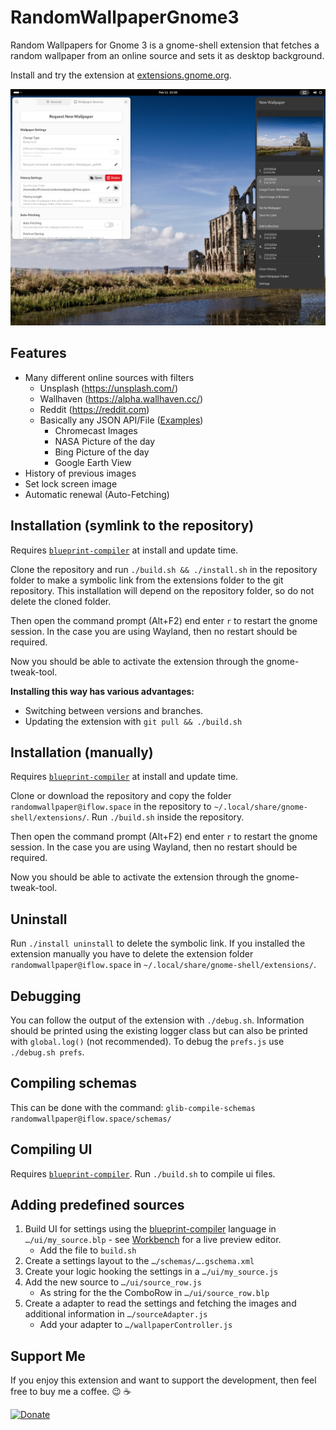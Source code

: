 RandomWallpaperGnome3
=====================

Random Wallpapers for Gnome 3 is a gnome-shell extension that fetches a random wallpaper from an online source and sets it as desktop background.

Install and try the extension at [extensions.gnome.org](https://extensions.gnome.org/extension/1040/random-wallpaper/).

![Screenshot](/assets/screenshot.png)

## Features

* Many different online sources with filters
    * Unsplash (https://unsplash.com/)
    * Wallhaven (https://alpha.wallhaven.cc/)
    * Reddit (https://reddit.com)
    * Basically any JSON API/File ([Examples](https://github.com/ifl0w/RandomWallpaperGnome3/wiki/Generic-JSON-Source))
      * Chromecast Images
      * NASA Picture of the day
      * Bing Picture of the day
      * Google Earth View
* History of previous images
* Set lock screen image
* Automatic renewal (Auto-Fetching)

## Installation (symlink to the repository)
Requires [`blueprint-compiler`](https://repology.org/project/blueprint-compiler/versions) at install and update time.

Clone the repository and run `./build.sh && ./install.sh` in the repository folder to make a symbolic link from the extensions folder to the git repository.
This installation will depend on the repository folder, so do not delete the cloned folder.

Then open the command prompt (Alt+F2) end enter `r` to restart the gnome session.
In the case you are using Wayland, then no restart should be required.

Now you should be able to activate the extension through the gnome-tweak-tool.

__Installing this way has various advantages:__
* Switching between versions and branches.
* Updating the extension with `git pull && ./build.sh`

## Installation (manually)
Requires [`blueprint-compiler`](https://repology.org/project/blueprint-compiler/versions) at install and update time.

Clone or download the repository and copy the folder `randomwallpaper@iflow.space` in the repository to `~/.local/share/gnome-shell/extensions/`.
Run `./build.sh` inside the repository.

Then open the command prompt (Alt+F2) end enter `r` to restart the gnome session.
In the case you are using Wayland, then no restart should be required.

Now you should be able to activate the extension through the gnome-tweak-tool.

## Uninstall
Run `./install uninstall` to delete the symbolic link.
If you installed the extension manually you have to delete the extension folder `randomwallpaper@iflow.space` in `~/.local/share/gnome-shell/extensions/`.

## Debugging
You can follow the output of the extension with `./debug.sh`. Information should be printed using the existing logger class but can also be printed with `global.log()` (not recommended).
To debug the `prefs.js` use `./debug.sh prefs`.

## Compiling schemas
This can be done with the command: `glib-compile-schemas randomwallpaper@iflow.space/schemas/`

## Compiling UI
Requires [`blueprint-compiler`](https://jwestman.pages.gitlab.gnome.org/blueprint-compiler/).
Run `./build.sh` to compile ui files.

## Adding predefined sources
1. Build UI for settings using the [blueprint-compiler](https://jwestman.pages.gitlab.gnome.org/blueprint-compiler/) language in `…/ui/my_source.blp` - see [Workbench](https://apps.gnome.org/app/re.sonny.Workbench/) for a live preview editor.
    * Add the file to `build.sh`
1. Create a settings layout to the `…/schemas/….gschema.xml`
1. Create your logic hooking the settings in a `…/ui/my_source.js`
1. Add the new source to `…/ui/source_row.js`
    * As string for the the ComboRow in `…/ui/source_row.blp`
1. Create a adapter to read the settings and fetching the images and additional information in `…/sourceAdapter.js`
    * Add your adapter to `…/wallpaperController.js`

## Support Me
If you enjoy this extension and want to support the development, then feel free to buy me a coffee. :wink: :coffee:


[![Donate](https://img.shields.io/badge/Donate-PayPal-green.svg)](https://www.paypal.com/cgi-bin/webscr?cmd=_s-xclick&hosted_button_id=RBLX73X4DPS7A)
